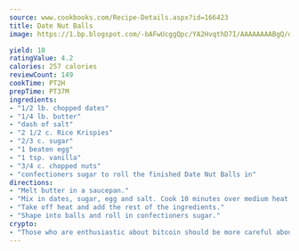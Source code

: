 ```yaml
---
source: www.cookbooks.com/Recipe-Details.aspx?id=166423
title: Date Nut Balls
image: https://1.bp.blogspot.com/-bAFwUcggQpc/YA2HvqthD7I/AAAAAAAABgQ/dGGityjUeSk5WIgvhJroHVt7XYoXF2qygCLcBGAsYHQ/s320/10.png

yield: 10
ratingValue: 4.2
calories: 257 calories
reviewCount: 149
cookTime: PT2H
prepTime: PT37M
ingredients:
- "1/2 lb. chopped dates"
- "1/4 lb. butter"
- "dash of salt"
- "2 1/2 c. Rice Krispies"
- "2/3 c. sugar"
- "1 beaten egg"
- "1 tsp. vanilla"
- "3/4 c. chopped nuts"
- "confectioners sugar to roll the finished Date Nut Balls in"
directions:
- "Melt butter in a saucepan."
- "Mix in dates, sugar, egg and salt. Cook 10 minutes over medium heat, stirring constantly."
- "Take off heat and add the rest of the ingredients."
- "Shape into balls and roll in confectioners sugar."
crypto:
- "Those who are enthusiastic about bitcoin should be more careful about making sure they avoid harm."
---
```

